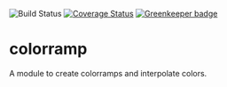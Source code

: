 ![Build Status](https://travis-ci.com/terrestris/colorramp.svg?branch=master)
[![Coverage Status](https://coveralls.io/repos/github/terrestris/colorramp/badge.svg?branch=master)](https://coveralls.io/github/terrestris/colorramp?branch=master)
[![Greenkeeper badge](https://badges.greenkeeper.io/terrestris/geostyler.svg)](https://greenkeeper.io/)

# colorramp

A module to create colorramps and interpolate colors.
